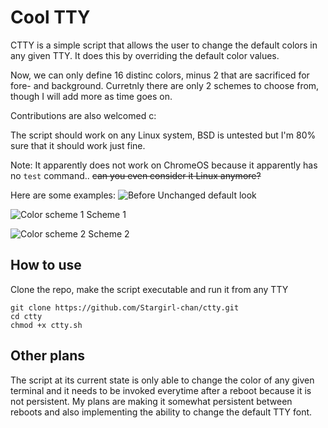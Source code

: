 # Cool TTY

CTTY is a simple script that allows the user to change the default colors in any given TTY.
It does this by overriding the default color values.

Now, we can only define 16 distinc colors, minus 2 that are sacrificed for fore- and background.
Curretnly there are only 2 schemes to choose from, though I will add more as time goes on.

Contributions are also welcomed c:

The script should work on any Linux system, BSD is untested but I'm 80% sure that it should work just fine.

Note: It apparently does not work on ChromeOS because it apparently has no `test` command.. ~~can you even consider it Linux anymore?~~


Here are some examples:
![Before](https://github.com/Stargirl-chan/ctty/blob/master/default.png)
Unchanged default look

![Color scheme 1](https://github.com/Stargirl-chan/ctty/blob/master/scheme_1.png)
Scheme 1

![Color scheme 2](https://github.com/Stargirl-chan/ctty/blob/master/scheme_2.png)
Scheme 2

## How to use

Clone the repo, make the script executable and run it from any TTY
```
git clone https://github.com/Stargirl-chan/ctty.git
cd ctty
chmod +x ctty.sh
```

## Other plans

The script at its current state is only able to change the color of any given terminal and it needs to be invoked everytime after a reboot because it is not persistent.
My plans are making it somewhat persistent between reboots and also implementing the ability to change the default TTY font.
